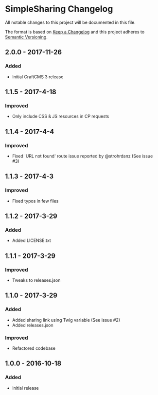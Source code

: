 # SimpleSharing Changelog

All notable changes to this project will be documented in this file.

The format is based on [Keep a Changelog](http://keepachangelog.com/) and this project adheres to [Semantic Versioning](http://semver.org/).

## 2.0.0 - 2017-11-26
### Added
- Initial CraftCMS 3 release

## 1.1.5 - 2017-4-18
### Improved
- Only include CSS & JS resources in CP requests

## 1.1.4 - 2017-4-4
### Improved
- Fixed 'URL not found' route issue reported by @strohrdanz (See issue #3)

## 1.1.3 - 2017-4-3
### Improved
- Fixed typos in few files

## 1.1.2 - 2017-3-29
### Added
- Added LICENSE.txt

## 1.1.1 - 2017-3-29
### Improved
- Tweaks to releases.json

## 1.1.0 - 2017-3-29
### Added
- Added sharing link using Twig variable (See issue #2)
- Added releases.json

### Improved
- Refactored codebase

## 1.0.0 - 2016-10-18
### Added
- Initial release
